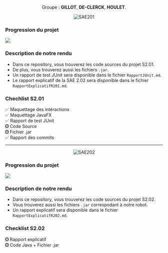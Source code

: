 <p align="center">Groupe : <b>GILLOT</b>, <b>DE-CLERCK</b>, <b>HOULET</b>.</p>

<p align="center"><img src="https://i.imgur.com/8l52IaK.png" alt="SAE201"></p>

### Progression du projet

![](https://geps.dev/progress/90)

### Description de notre rendu

- Dans ce repository, vous trouverez les code sources du projet S2.01.
- De plus, vous trouverez aussi les fichiers `.jar`.
- Un rapport de test JUnit sera disponible dans le fichier `RapportJUnit.md`.
- Le rapport explicatif de la SAE 2.02 sera disponible dans le fichier `RapportExplicatifR201.md`.

### Chechlist S2.01

✅ Maquettage des intéractions <br>
✅ Maquettage JavaFX <br>
✅ Rapport de test JUnit <br>
❎ Code Source <br>
❎ Fichier .jar <br>
✅ Rapport des commits <br>

<hr>
<p align="center"><img src="https://i.imgur.com/AZlvJud.png" alt="SAE202"></p>

### Progression du projet

![](https://geps.dev/progress/25)

### Description de notre rendu

- Dans ce repository, vous trouverez les code sources du projet S2.02.
- Vous trouverez aussi les fichiers `.jar` correspodant à notre robot.
- Un rapport explicatif sera disponible dans le fichier `RapportExplicatifR202.md`.

### Checklist S2.02

❎ Rapport explicatif <br>
❎ Code Java + Fichier .jar
